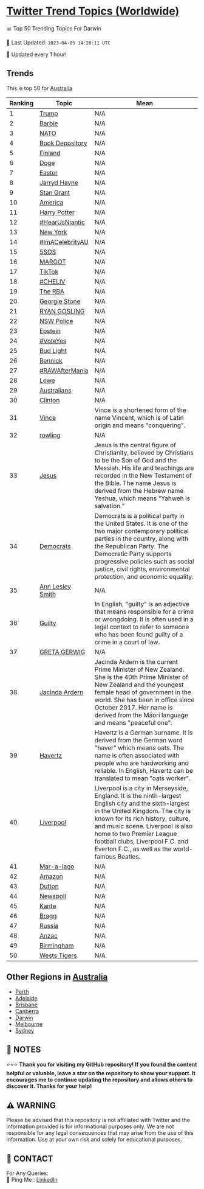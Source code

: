 [Twitter Trend Topics (Worldwide)](https://github.com/ErcinDedeoglu/Twitter-Trend-Topics)
==========


📊 Top 50 Trending Topics For Darwin

📆 Last Updated: `2023-04-05 14:20:11 UTC`

🔧 Updated every 1 hour!


## Trends

This is top 50 for [Australia](</Australia>)

| Ranking | Topic | Mean |
| ------- | ------------ | ------------ |
| 1 | [Trump](http://twitter.com/search?q=Trump) | N/A |
| 2 | [Barbie](http://twitter.com/search?q=Barbie) | N/A |
| 3 | [NATO](http://twitter.com/search?q=NATO) | N/A |
| 4 | [Book Depository](http://twitter.com/search?q=Book+Depository) | N/A |
| 5 | [Finland](http://twitter.com/search?q=Finland) | N/A |
| 6 | [Doge](http://twitter.com/search?q=Doge) | N/A |
| 7 | [Easter](http://twitter.com/search?q=Easter) | N/A |
| 8 | [Jarryd Hayne](http://twitter.com/search?q=Jarryd+Hayne) | N/A |
| 9 | [Stan Grant](http://twitter.com/search?q=Stan+Grant) | N/A |
| 10 | [America](http://twitter.com/search?q=America) | N/A |
| 11 | [Harry Potter](http://twitter.com/search?q=Harry+Potter) | N/A |
| 12 | [#HearUsNiantic](http://twitter.com/search?q=%23HearUsNiantic) | N/A |
| 13 | [New York](http://twitter.com/search?q=New+York) | N/A |
| 14 | [#ImACelebrityAU](http://twitter.com/search?q=%23ImACelebrityAU) | N/A |
| 15 | [5SOS](http://twitter.com/search?q=5SOS) | N/A |
| 16 | [MARGOT](http://twitter.com/search?q=MARGOT) | N/A |
| 17 | [TikTok](http://twitter.com/search?q=TikTok) | N/A |
| 18 | [#CHELIV](http://twitter.com/search?q=%23CHELIV) | N/A |
| 19 | [The RBA](http://twitter.com/search?q=The+RBA) | N/A |
| 20 | [Georgie Stone](http://twitter.com/search?q=Georgie+Stone) | N/A |
| 21 | [RYAN GOSLING](http://twitter.com/search?q=RYAN+GOSLING) | N/A |
| 22 | [NSW Police](http://twitter.com/search?q=NSW+Police) | N/A |
| 23 | [Epstein](http://twitter.com/search?q=Epstein) | N/A |
| 24 | [#VoteYes](http://twitter.com/search?q=%23VoteYes) | N/A |
| 25 | [Bud Light](http://twitter.com/search?q=Bud+Light) | N/A |
| 26 | [Rennick](http://twitter.com/search?q=Rennick) | N/A |
| 27 | [#RAWAfterMania](http://twitter.com/search?q=%23RAWAfterMania) | N/A |
| 28 | [Lowe](http://twitter.com/search?q=Lowe) | N/A |
| 29 | [Australians](http://twitter.com/search?q=Australians) | N/A |
| 30 | [Clinton](http://twitter.com/search?q=Clinton) | N/A |
| 31 | [Vince](http://twitter.com/search?q=Vince) | Vince is a shortened form of the name Vincent, which is of Latin origin and means "conquering". |
| 32 | [rowling](http://twitter.com/search?q=rowling) | N/A |
| 33 | [Jesus](http://twitter.com/search?q=Jesus) | Jesus is the central figure of Christianity, believed by Christians to be the Son of God and the Messiah. His life and teachings are recorded in the New Testament of the Bible. The name Jesus is derived from the Hebrew name Yeshua, which means “Yahweh is salvation.” |
| 34 | [Democrats](http://twitter.com/search?q=Democrats) | Democrats is a political party in the United States. It is one of the two major contemporary political parties in the country, along with the Republican Party. The Democratic Party supports progressive policies such as social justice, civil rights, environmental protection, and economic equality. |
| 35 | [Ann Lesley Smith](http://twitter.com/search?q=Ann+Lesley+Smith) | N/A |
| 36 | [Guilty](http://twitter.com/search?q=Guilty) | In English, "guilty" is an adjective that means responsible for a crime or wrongdoing. It is often used in a legal context to refer to someone who has been found guilty of a crime in a court of law. |
| 37 | [GRETA GERWIG](http://twitter.com/search?q=GRETA+GERWIG) | N/A |
| 38 | [Jacinda Ardern](http://twitter.com/search?q=Jacinda+Ardern) | Jacinda Ardern is the current Prime Minister of New Zealand. She is the 40th Prime Minister of New Zealand and the youngest female head of government in the world. She has been in office since October 2017. Her name is derived from the Māori language and means "peaceful one". |
| 39 | [Havertz](http://twitter.com/search?q=Havertz) | Havertz is a German surname. It is derived from the German word "haver" which means oats. The name is often associated with people who are hardworking and reliable. In English, Havertz can be translated to mean "oats worker". |
| 40 | [Liverpool](http://twitter.com/search?q=Liverpool) | Liverpool is a city in Merseyside, England. It is the ninth-largest English city and the sixth-largest in the United Kingdom. The city is known for its rich history, culture, and music scene. Liverpool is also home to two Premier League football clubs, Liverpool F.C. and Everton F.C., as well as the world-famous Beatles. |
| 41 | [Mar-a-lago](http://twitter.com/search?q=Mar-a-lago) | N/A |
| 42 | [Amazon](http://twitter.com/search?q=Amazon) | N/A |
| 43 | [Dutton](http://twitter.com/search?q=Dutton) | N/A |
| 44 | [Newspoll](http://twitter.com/search?q=Newspoll) | N/A |
| 45 | [Kante](http://twitter.com/search?q=Kante) | N/A |
| 46 | [Bragg](http://twitter.com/search?q=Bragg) | N/A |
| 47 | [Russia](http://twitter.com/search?q=Russia) | N/A |
| 48 | [Anzac](http://twitter.com/search?q=Anzac) | N/A |
| 49 | [Birmingham](http://twitter.com/search?q=Birmingham) | N/A |
| 50 | [Wests Tigers](http://twitter.com/search?q=Wests+Tigers) | N/A |



## Other Regions in [Australia](</Australia>)

* [Perth](</Australia/Perth.md>)
* [Adelaide](</Australia/Adelaide.md>)
* [Brisbane](</Australia/Brisbane.md>)
* [Canberra](</Australia/Canberra.md>)
* [Darwin](</Australia/Darwin.md>)
* [Melbourne](</Australia/Melbourne.md>)
* [Sydney](</Australia/Sydney.md>)



## 📝 NOTES

⭐⭐⭐ **Thank you for visiting my GitHub repository! If you found the content helpful or valuable, leave a star on the repository to show your support. It encourages me to continue updating the repository and allows others to discover it. Thanks for your help!**


## ⚠️ WARNING

Please be advised that this repository is not affiliated with Twitter and the information provided is for informational purposes only. We are not responsible for any legal consequences that may arise from the use of this information. Use at your own risk and solely for educational purposes.


## 📨 CONTACT

 For Any Queries:  
            🏓 Ping Me : [LinkedIn](https://www.linkedin.com/in/ercindedeoglu/)
